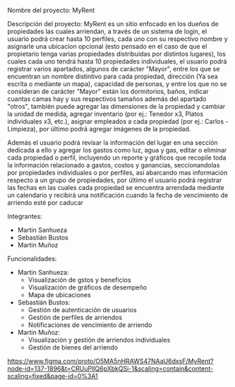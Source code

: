 Nombre del proyecto: MyRent

Descripción del proyecto: MyRent es un sitio enfocado en los dueños de propiedades las cuales arriendan, a través de un sistema de login, el usuario podrá crear hasta 10 perfiles, cada uno con su respectivo nombre y asignarle una ubicacion opcional (esto pensado en el caso de que el propietario tenga varias propiedades distribuidas por distintos lugares), los cuales cada uno tendrá hasta 10 propiedades individuales, el usuario podrá registrar varios apartados, algunos de carácter "Mayor", entre los que se encuentran un nombre distintivo para cada propiedad, dirección (Ya sea escrita o mediante un mapa), capacidad de personas, y entre los que no se consideran de carácter "Mayor" están los dormitorios, baños, indicar cuantas camas hay y sus respectivos tamaños además del apartado "otros", también puede agregar las dimensiones de la propiedad y cambiar la unidad de medida, agregar inventario (por ej.: Tenedor x3, Platos individuales x3, etc.), asignar empleados a cada propiedad (por ej.: Carlos - Limpieza), por último podrá agregar imágenes de la propiedad.

Además el usuario podrá revisar la información del lugar en una sección dedicada a ello y agregar los gastos como luz, agua y gas, editar o eliminar cada propiedad o perfil, incluyendo un reporte y gráficos que recopile toda la información relacionado a gastos, costos y ganancias, seccionandolas por propiedades individuales o por perfiles, así abarcando mas información respecto a un grupo de propiedades, por último el usuario podrá registrar las fechas en las cuales cada propiedad se encuentra arrendada mediante un calendario y recibirá una notificación cuando la fecha de vencimiento de arriendo esté por caducar

Integrantes:
  - Martin Sanhueza
  - Sebastián Bustos
  - Martin Muñoz

Funcionalidades:
  - Martin Sanhueza:
      - Visualización de gstos y beneficios
      - Visualización de gráficos de desempeño
      - Mapa de ubicaciones
  - Sebastián Bustos:
      - Gestión de autenticación de usuarios
      - Gestión de perfiles de arriendos
      - Notificaciones de vencimiento de arriendo
  - Martin Muñoz:
      - Visualización y gestión de arriendos individuales
      - Gestión de bienes del arriendo

https://www.figma.com/proto/O5MA5nHRAWS47NAaU6dxsF/MyRent?node-id=137-1896&t=CRUuPlIQ6pXbkQSi-1&scaling=contain&content-scaling=fixed&page-id=0%3A1
